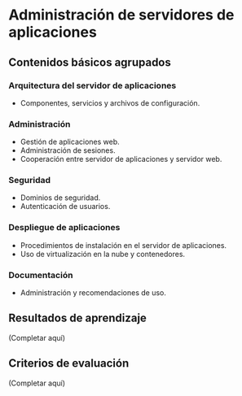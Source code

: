 # Administración de servidores de aplicaciones

## Contenidos básicos agrupados

### Arquitectura del servidor de aplicaciones
- Componentes, servicios y archivos de configuración.

### Administración
- Gestión de aplicaciones web.
- Administración de sesiones.
- Cooperación entre servidor de aplicaciones y servidor web.

### Seguridad
- Dominios de seguridad.
- Autenticación de usuarios.

### Despliegue de aplicaciones
- Procedimientos de instalación en el servidor de aplicaciones.
- Uso de virtualización en la nube y contenedores.

### Documentación
- Administración y recomendaciones de uso.

## Resultados de aprendizaje
(Completar aquí)

## Criterios de evaluación
(Completar aquí)

